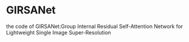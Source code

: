 # GIRSANet
the code of GIRSANet:Group Internal Residual Self-Attention Network for Lightweight Single Image Super-Resolution

